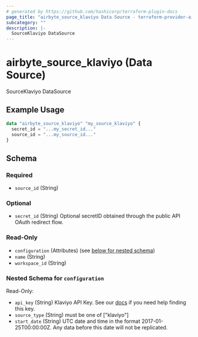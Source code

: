 ```yaml
---
# generated by https://github.com/hashicorp/terraform-plugin-docs
page_title: "airbyte_source_klaviyo Data Source - terraform-provider-airbyte"
subcategory: ""
description: |-
  SourceKlaviyo DataSource
---
```


# airbyte_source_klaviyo (Data Source)

SourceKlaviyo DataSource

## Example Usage

```terraform
data "airbyte_source_klaviyo" "my_source_klaviyo" {
  secret_id = "...my_secret_id..."
  source_id = "...my_source_id..."
}
```

<!-- schema generated by tfplugindocs -->
## Schema

### Required

- `source_id` (String)

### Optional

- `secret_id` (String) Optional secretID obtained through the public API OAuth redirect flow.

### Read-Only

- `configuration` (Attributes) (see [below for nested schema](#nestedatt--configuration))
- `name` (String)
- `workspace_id` (String)

<a id="nestedatt--configuration"></a>
### Nested Schema for `configuration`

Read-Only:

- `api_key` (String) Klaviyo API Key. See our <a href="https://docs.airbyte.com/integrations/sources/klaviyo">docs</a> if you need help finding this key.
- `source_type` (String) must be one of ["klaviyo"]
- `start_date` (String) UTC date and time in the format 2017-01-25T00:00:00Z. Any data before this date will not be replicated.


